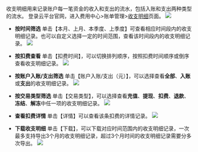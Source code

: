 收支明细用来记录账户每一笔资金的收入和支出的流水，包括入账和支出两种类型的流水。
登录云平台官网，进入费用中心>账单管理>[收支明细](http://console.tce.fsphere.cn/account/fee)页面。
![](http://imgcache.tce.fsphere.cn/static/mc.qcloudimg.com/static/img/6cc69ad5ef7b9b9b7b538aa37e60f5f7/image.png)


- **按时间筛选**
单击【本月、上月、本季度、上季度】可查看相应时间段内的收支明细记录。也可以自定义选择一定的时间范围，查看该时间段内的收支明细记录。
![](http://imgcache.tce.fsphere.cn/static/mc.qcloudimg.com/static/img/9ff4cbfcc73a5f8934dff04cab7c23d3/2.png)

- **按扣费查看**
单击【扣费时间】，可以切换排列顺序，按照扣费时间顺序或倒序查看收支明细记录。
![](http://imgcache.tce.fsphere.cn/static/mc.qcloudimg.com/static/img/2409fac3c879084dd91795578d3496a1/3.png)

- **按账户入账/支出筛选**
单击【账户入账/支出（元）】，可以选择查看**全部**、**入账**或**支出**的收支明细记录。
![](http://imgcache.tce.fsphere.cn/static/mc.qcloudimg.com/static/img/e348c0465ec3d144fb8d15cd30b3a5fa/4.png)

- **按交易类型筛选**
单击【交易类型】，可以选择查看**充值**、**提现**、**扣费**、**退款**、**冻结**、**解冻**中任一项的收支明细记录。
![](http://imgcache.tce.fsphere.cn/static/mc.qcloudimg.com/static/img/ddef52556a59e10f825e07e5fc321d30/5.png)

- **查看扣费详情**
单击【详情】可以查看该条扣费的详情记录。
[](http://imgcache.tce.fsphere.cn/static/mc.qcloudimg.com/static/img/db7187079e68c680a63c10878dc3f103/6.png)
![](http://imgcache.tce.fsphere.cn/static/mc.qcloudimg.com/static/img/67b725eb921ab5b999e4576666c81a3e/7.png)

- **下载收支明细**
单击【下载】，可以下载对应时间范围内的收支明细记录，一次最多支持导出3个月的收支明细记录，超过3个月时间的收支明细记录需要分多次导出。
![](http://imgcache.tce.fsphere.cn/static/mc.qcloudimg.com/static/img/78977d60d3a4c8097277b2a4e81cc302/8.png)
